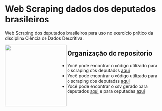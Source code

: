 <h1> Web Scraping dados dos deputados brasileiros </h1>
<p> Web Scraping dos deputados brasileiros para uso no exercício prático da disciplina Ciência de Dados Descritiva.</p>

<img  align ="left" width = "200px" src = "https://cdn-icons-png.flaticon.com/512/2015/2015218.png">  

<h2> Organização do repositorio </h2>


- Você pode encontrar o código utilizado para o scraping dos deputados [aqui](deputados/spiders/scrapy_deputados.py) </li>
- Você pode encontrar o código utilizado para o scraping dos deputadas [aqui](deputados/spiders/scrapy_deputadas.py) </li>
- Você pode encontrar o csv gerado para deputados [aqui](deputados.csv) e para deputadas [aqui](deputadas.csv)</li>
